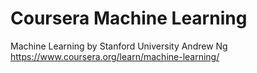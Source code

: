 # Coursera Machine Learning

Machine Learning by Stanford University
Andrew Ng
https://www.coursera.org/learn/machine-learning/


